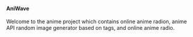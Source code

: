 #### AniWave ###

Welcome to the anime project which contains online anime radion, anime API random image generator based on tags, and online anime radio.

